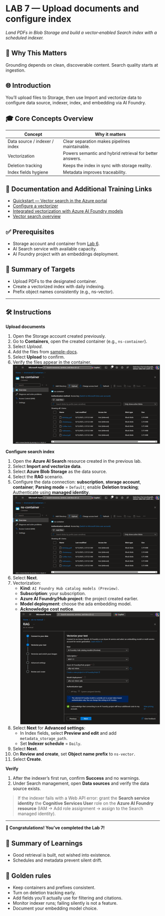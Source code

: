 # LAB 7 — Upload documents and configure index

*Land PDFs in Blob Storage and build a vector‑enabled Search index with a scheduled indexer.*

## 🤔 Why This Matters

Grounding depends on clean, discoverable content. Search quality starts at ingestion.

## 🌐 Introduction

You’ll upload files to Storage, then use Import and vectorize data to configure data source, indexer, index, and embedding via AI Foundry.

## 🎓 Core Concepts Overview

|Concept|Why it matters|
|--|--|
|Data source / indexer / index|Clear separation makes pipelines maintainable.|
|Vectorization|Powers semantic and hybrid retrieval for better answers.|
|Deletion tracking|Keeps the index in sync with storage reality.|
|Index fields hygiene|Metadata improves traceability.|

## 📄 Documentation and Additional Training Links

- [Quickstart — Vector search in the Azure portal](https://learn.microsoft.com/en-us/azure/search/search-get-started-portal-import-vectors)
- [Configure a vectorizer](https://learn.microsoft.com/en-us/azure/search/vector-search-how-to-configure-vectorizer)
- [Integrated vectorization with Azure AI Foundry models](https://learn.microsoft.com/en-us/azure/search/vector-search-integrated-vectorization-ai-studio)
- [Vector search overview](https://learn.microsoft.com/en-us/azure/search/vector-search-overview)

## ✅ Prerequisites

- Storage account and container from [Lab 6](../lab-6-deploy-azure-resources/README.md).
- AI Search service with available capacity.
- AI Foundry project with an embeddings deployment.

## 🎯 Summary of Targets

- Upload PDFs to the designated container.
- Create a vectorized index with daily indexing.
- Prefix object names consistently (e.g., ns-vector).

***

## 🛠️ Instructions

**Upload documents**
1. Open the Storage account created previously.
2. Go to **Containers**, open the created container (e.g., `ns-container`).
3. Select *Upload*.
4. Add the files from [sample-docs](../../sample-docs/).
5. Select **Upload** to confirm.
6. Verify the files appear in the container.
![](../../assets/7-upload-files.png)

**Configure search index**
1. Open the **Azure AI Search** resource created in the previous lab.
2. Select **Import and vectorize data**.
3. Select **Azure Blob Storage** as the data source.
4. Select the **RAG** scenario.
5. Configure the data connection: **subscription**, **storage account**, **container**; **Parsing mode** = `Default`; enable **Deletion tracking**; Authenticate using **managed identity**.
![](../../assets/7-upload-files.png)
6. Select **Next**.
7. Vectorization:
    - **Kind**: `AI Foundry Hub catalog models (Preview)`.
    - **Subscription**: your subscription.
    - **Azure AI Foundry/Hub project**: the project created earlier.
    - **Model deployment**: choose the ada embedding model.
    - **Acknowledge cost notice**.
    ![](../../assets/7-vectorize.png)
8. Select **Next** for **Advanced settings**:
    - In Index fields, select **Preview and edit** and add `metadata_storage_path`.
    - Set **Indexer schedule** = `Daily`.
9. Select **Next**.
10. On **Review and create**, set **Object name prefix** to `ns-vector`.
11. Select **Create**.

**Verify**
1. After the indexer’s first run, confirm **Success** and no warnings.
2. Under Search management, open **Data sources** and verify the data source exists.

>If the indexer fails with a Web API error: grant the **Search service identity** the **Cognitive Services User** role on the **Azure AI Foundry resource** (IAM → Add role assignment → assign to the Search managed identity).

***

**🏅 Congratulations! You’ve completed the Lab 7!**

## 📑 Summary of Learnings

- Good retrieval is built, not wished into existence.
- Schedules and metadata prevent silent drift.

## 🔑 Golden rules

- Keep containers and prefixes consistent.
- Turn on deletion tracking early.
- Add fields you’ll actually use for filtering and citations.
- Monitor indexer runs; failing silently is not a feature.
- Document your embedding model choice.